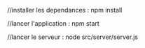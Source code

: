 //installer les dependances :
npm install 

//lancer l'application :
npm start 

//lancer le serveur : 
node src/server/server.js
